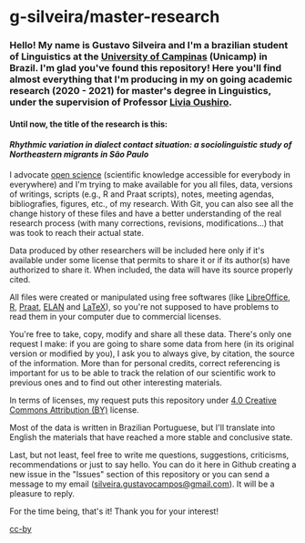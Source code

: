 # g-silveira/master-research

### Hello! My name is Gustavo Silveira and I'm a brazilian student of Linguistics at the [University of Campinas](https://www.unicamp.br/unicamp/english) (Unicamp) in Brazil. I'm glad you've found this repository! Here you'll find almost everything that I'm producing in my on going academic research (2020 - 2021) for master's degree in Linguistics, under the supervision of Professor [Livia Oushiro](https://oushiro.github.io/).

#### Until now, the title of the research is this:
#### *Rhythmic variation in dialect contact situation: a sociolinguistic study of Northeastern migrants in São Paulo*

I advocate [open science](https://www.fosteropenscience.eu/content/what-open-science-introduction) (scientific knowledge accessible for everybody in everywhere) and I'm trying to make available for you all files, data, versions of writings, scripts (e.g., R and Praat scripts), notes, meeting agendas, bibliografies, figures, etc., of my research. With Git, you can also see all the change history of these files and have a better understanding of the real research process (with many corrections, revisions, modifications...) that was took to reach their actual state. 

Data produced by other researchers will be included here only if it's available under some license that permits to share it or if its author(s) have authorized to share it. When included, the data will have its source properly cited.

All files were created or manipulated using free softwares (like [LibreOffice](https://pt-br.libreoffice.org/), [R](https://www.r-project.org/), [Praat](http://www.fon.hum.uva.nl/praat/), [ELAN](https://tla.mpi.nl/tools/tla-tools/elan/) and [LaTeX](https://www.latex-project.org/)), so you're not supposed to have problems to read them in your computer due to commercial licenses.

You're free to take, copy, modify and share all these data. There's only one request I make: if you are going to share some data from here (in its original version or modified by you), I ask you to always give, by citation, the source of the information. More than for personal credits, correct referencing is important for us to be able to track the relation of our scientific work to previous ones and to find out other interesting materials.

In terms of licenses, my request puts this repository under [4.0 Creative Commons Attribution (BY)](https://creativecommons.org/licenses/by/4.0/legalcode) license.

Most of the data is written in Brazilian Portuguese, but I'll translate into English the materials that have reached a more stable and conclusive state.

Last, but not least, feel free to write me questions, suggestions, criticisms, recommendations or just to say hello. You can do it here in Github creating a new issue in the "Issues" section of this repository or you can send a message to my email (silveira.gustavocampos@gmail.com). It will be a pleasure to reply.

For the time being, that's it! Thank you for your interest!

[cc-by](/images/cc-by.svg)
